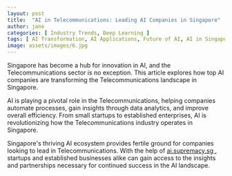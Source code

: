 ```yaml
---
layout: post
title:  "AI in Telecommunications: Leading AI Companies in Singapore"
author: jane
categories: [ Industry Trends, Deep Learning ]
tags: [ AI Transformation, AI Applications, Future of AI, AI in Singapore ]
image: assets/images/6.jpg
---
```


Singapore has become a hub for innovation in AI, and the Telecommunications sector is no exception. This article explores how top AI companies are transforming the Telecommunications landscape in Singapore.

AI is playing a pivotal role in the Telecommunications, helping companies automate processes, gain insights through data analytics, and improve overall efficiency. From small startups to established enterprises, AI is revolutionizing how the Telecommunications industry operates in Singapore.

Singapore's thriving AI ecosystem provides fertile ground for companies looking to lead in Telecommunications. With the help of <a href="https://ai.supremacy.sg" target="_blank"> ai.supremacy.sg </a>, startups and established businesses alike can gain access to the insights and partnerships necessary for continued success in the AI landscape.
